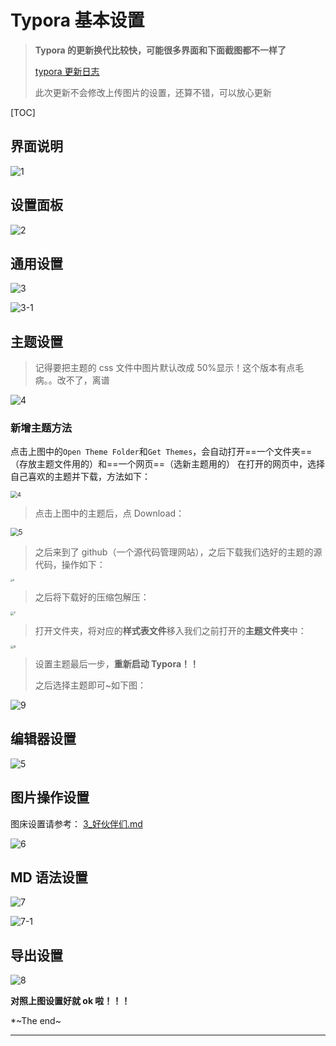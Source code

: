 # Typora 基本设置

> **Typora 的更新换代比较快，可能很多界面和下面截图都不一样了**
>
> [typora 更新日志](https://typora.io/dev_release.html)
>
> 此次更新不会修改上传图片的设置，还算不错，可以放心更新

[TOC]

## 界面说明

![1](https://github.com/vacrain/typora_img/raw/main/assets/imgs/2021/1.png)

## 设置面板

![2](https://github.com/vacrain/typora_img/raw/main/assets/imgs/2021/2021-10-16_09-46-30_2.png)

## 通用设置

![3](https://github.com/vacrain/typora_img/raw/main/assets/imgs/2021/2021-10-16_09-46-54_3.png)

![3-1](https://github.com/vacrain/typora_img/raw/main/assets/imgs/2021/2021-10-16_09-48-15_3-1.png)

## 主题设置

> 记得要把主题的 css 文件中图片默认改成 50%显示！这个版本有点毛病。。改不了，离谱

![4](https://github.com/vacrain/typora_img/raw/main/assets/imgs/2021/2021-10-16_09-52-13_4.png)

### 新增主题方法

点击上图中的`Open Theme Folder`和`Get Themes`，会自动打开==一个文件夹==（存放主题文件用的）和==一个网页==（选新主题用的）
在打开的网页中，选择自己喜欢的主题并下载，方法如下：

<img src="https://github.com/vacrain/typora_img/raw/main/assets/imgs/2021/2021-06-29_10-19-05_4.png" alt="4" style="zoom: 67%;" />

> 点击上图中的主题后，点 Download：

<img src="https://github.com/vacrain/typora_img/raw/main/assets/imgs/2021/2021-06-29_10-19-17_5.png" alt="5" style="zoom: 80%;" />

> 之后来到了 github（一个源代码管理网站），之后下载我们选好的主题的源代码，操作如下：

<img src="https://github.com/vacrain/typora_img/raw/main/assets/imgs/2021/2021-06-29_10-19-27_6.png" alt="6" style="zoom:25%;" />

> 之后将下载好的压缩包解压：

<img src="https://github.com/vacrain/typora_img/raw/main/assets/imgs/2021/2021-06-29_10-19-36_7.png" alt="7" style="zoom:33%;" />

> 打开文件夹，将对应的**样式表文件**移入我们之前打开的**主题文件夹**中：

<img src="https://github.com/vacrain/typora_img/raw/main/assets/imgs/2021/2021-06-29_10-19-43_8.png" alt="8" style="zoom:33%;" />

> 设置主题最后一步，**重新启动 Typora！！**
>
> 之后选择主题即可~如下图：

![9](https://github.com/vacrain/typora_img/raw/main/assets/imgs/2021/2021-06-29_10-19-48_9.png)

## 编辑器设置

![5](https://github.com/vacrain/typora_img/raw/main/assets/imgs/2021/2021-10-16_09-56-53_5.png)

## 图片操作设置

图床设置请参考： [3\_好伙伴们.md](../3_好伙伴们.md)

![6](https://github.com/vacrain/typora_img/raw/main/assets/imgs/2021/2021-10-16_09-57-22_6.png)

## MD 语法设置

![7](https://github.com/vacrain/typora_img/raw/main/assets/imgs/2021/2021-10-16_09-58-13_7.png)

![7-1](https://github.com/vacrain/typora_img/raw/main/assets/imgs/2021/2021-10-16_09-58-24_7-1.png)

## 导出设置

![8](https://github.com/vacrain/typora_img/raw/main/assets/imgs/2021/2021-10-16_09-58-49_8.png)

**对照上图设置好就 ok 啦！！！**

\*~The end~

---
